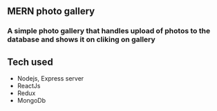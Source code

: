## MERN photo gallery

### A simple photo gallery that handles upload of photos to the database and shows it on cliking on gallery

## Tech used
  - Nodejs, Express server
  - ReactJs
  - Redux
  - MongoDb